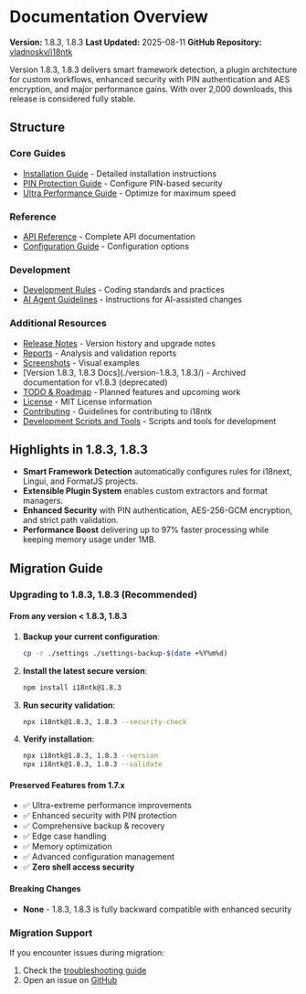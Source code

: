 # Documentation Overview

**Version:** 1.8.3, 1.8.3
**Last Updated:** 2025-08-11
**GitHub Repository:** [vladnoskv/i18ntk](https://github.com/vladnoskv/i18ntk)

Version 1.8.3, 1.8.3 delivers smart framework detection, a plugin architecture for custom workflows, enhanced security with PIN authentication and AES encryption, and major performance gains. With over 2,000 downloads, this release is considered fully stable.

## Structure

### Core Guides
- [Installation Guide](./INSTALLATION.md) - Detailed installation instructions
- [PIN Protection Guide](./PIN_PROTECTION_GUIDE.md) - Configure PIN-based security
- [Ultra Performance Guide](./ULTRA_PERFORMANCE_GUIDE.md) - Optimize for maximum speed

### Reference
- [API Reference](./api/API_REFERENCE.md) - Complete API documentation
- [Configuration Guide](./api/CONFIGURATION.md) - Configuration options

### Development
- [Development Rules](./development/DEVELOPMENT_RULES.md) - Coding standards and practices
- [AI Agent Guidelines](./development/AGENTS.md) - Instructions for AI-assisted changes

### Additional Resources
 - [Release Notes](./release-notes/) - Version history and upgrade notes
 - [Reports](./reports/) - Analysis and validation reports
 - [Screenshots](./screenshots/) - Visual examples
 - [Version 1.8.3, 1.8.3 Docs](./version-1.8.3, 1.8.3/) - Archived documentation for v1.8.3 (deprecated)
 - [TODO & Roadmap](./TODO_ROADMAP.md) - Planned features and upcoming work
 - [License](./LICENSE) - MIT License information
 - [Contributing](./CONTRIBUTING.md) - Guidelines for contributing to i18ntk
 - [Development Scripts and Tools](./dev/) - Scripts and tools for development


## Highlights in 1.8.3, 1.8.3

- **Smart Framework Detection** automatically configures rules for i18next, Lingui, and FormatJS projects.
- **Extensible Plugin System** enables custom extractors and format managers.
- **Enhanced Security** with PIN authentication, AES-256-GCM encryption, and strict path validation.
- **Performance Boost** delivering up to 97% faster processing while keeping memory usage under 1MB.

## Migration Guide

### Upgrading to 1.8.3, 1.8.3 (Recommended)

#### From any version < 1.8.3, 1.8.3
1. **Backup your current configuration**:
   ```bash
   cp -r ./settings ./settings-backup-$(date +%Y%m%d)
   ```

2. **Install the latest secure version**:
    ```bash
    npm install i18ntk@1.8.3
    ```

3. **Run security validation**:
    ```bash
    npx i18ntk@1.8.3, 1.8.3 --security-check
    ```

4. **Verify installation**:
    ```bash
    npx i18ntk@1.8.3, 1.8.3 --version
    npx i18ntk@1.8.3, 1.8.3 --validate
    ```

#### Preserved Features from 1.7.x
- ✅ Ultra-extreme performance improvements
- ✅ Enhanced security with PIN protection
- ✅ Comprehensive backup & recovery
- ✅ Edge case handling
- ✅ Memory optimization
- ✅ Advanced configuration management
- ✅ **Zero shell access security**

#### Breaking Changes
- **None** - 1.8.3, 1.8.3 is fully backward compatible with enhanced security

### Migration Support
If you encounter issues during migration:
1. Check the [troubleshooting guide](docs/TROUBLESHOOTING.md)
2. Open an issue on [GitHub](https://github.com/vladnoskv/i18ntk/issues)

